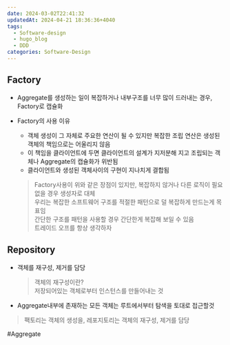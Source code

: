 ```yaml
---
date: 2024-03-02T22:41:32
updatedAt: 2024-04-21 18:36:36+4040
tags:
  - Software-design
  - hugo_blog
  - DDD
categories: Software-Design
---
```

## Factory

- Aggregate를 생성하는 일이 복잡하거나 내부구조를 너무 많이 드러내는 경우, Factory로 캡슐화
- Factory의 사용 이유
    
    - 객체 생성이 그 자체로 주요한 연산이 될 수 있지만 복잡한 조립 연산은 생성된 객체의 책임으로는 어울리지 않음
    - 이 책임을 클라이언트에 두면 클라이언트의 설계가 지저분해 지고 조립되는 객체나 Aggregate의 캡슐화가 위반됨
    - 클라이언트와 생성된 객체사이의 구현이 지나치게 결합됨
    
    > Factory사용이 위와 같은 장점이 있지만, 복잡하지 않거나 다른 로직이 필요없을 경우 생성자로 대체  
    > 우리는 복잡한 소프트웨어 구조를 적절한 패턴으로 덜 복잡하게 만드는게 목표임  
    > 간단한 구조를 패턴을 사용할 경우 간단한게 복잡해 보일 수 있음  
    > 트레이드 오프를 항상 생각하자
    

## Repository

- 객체를 재구성, 제거를 담당
    
    > 객체의 재구성이란?  
    > 저장되어있는 객체로부터 인스턴스를 만들어내는 것
    
- Aggregate내부에 존재하는 모든 객체는 루트에서부터 탐색을 토대로 접근할것
    

> 팩토리는 객체의 생성을, 레포지토리는 객체의 재구성, 제거를 담당

#Aggregate 